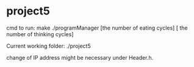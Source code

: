 # project5

cmd to run:
make
./programManager [the number of eating cycles] [ the number of thinking cycles]

Current working folder: ./project5

change of IP address might be necessary under Header.h.
